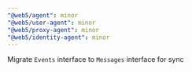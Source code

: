 ```yaml
---
"@web5/agent": minor
"@web5/user-agent": minor
"@web5/proxy-agent": minor
"@web5/identity-agent": minor
---
```


Migrate `Events` interface to `Messages` interface for sync
